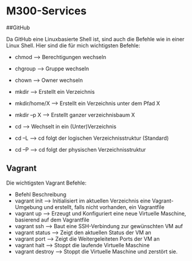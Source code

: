 # M300-Services

##GitHub

Da GitHub eine Linuxbasierte Shell ist, sind auch die Befehle wie in einer Linux Shell. Hier sind die für mich wichtigsten Befehle:

* chmod --> Berechtigungen wechseln
* chgroup --> 		Gruppe wechseln
* chown	-->	Owner wechseln

* mkdir	-->	Erstellt ein Verzeichnis
* mkdir/home/X -->	Erstellt ein Verzeichnis unter dem Pfad X
* mkdir –p X --> 		Erstellt ganzer verzeichnisbaum X
* cd --> Wechselt in ein (Unter)Verzeichnis
* cd –L	-->	cd folgt der logischen Verzeichnisstruktur (Standard)
* cd –P	-->	cd folgt der physischen Verzeichnisstruktur

## Vagrant

Die wichtigsten Vagrant Befehle:

* Befehl             Beschreibung
* vagrant init	  -->  Initialisiert im aktuellen Verzeichnis eine Vagrant-Umgebung und erstellt, falls nicht vorhanden, ein Vagrantfile
* vagrant up	      -->  Erzeugt und Konfiguriert eine neue Virtuelle Maschine, basierend auf dem Vagrantfile
* vagrant ssh	  -->  Baut eine SSH-Verbindung zur gewünschten VM auf
* vagrant status	  -->  Zeigt den aktuellen Status der VM an
* vagrant port	  -->  Zeigt die Weitergeleiteten Ports der VM an
* vagrant halt	  -->  Stoppt die laufende Virtuelle Maschine
* vagrant destroy  -->  Stoppt die Virtuelle Maschine und zerstört sie.